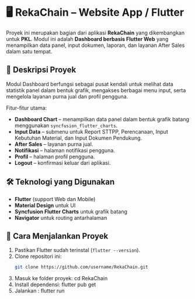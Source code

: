 # 🖥️ RekaChain – Website App / Flutter

Proyek ini merupakan bagian dari aplikasi **RekaChain** yang dikembangkan untuk **PKL**. Modul ini adalah **Dashboard berbasis Flutter Web** yang menampilkan data panel, input dokumen, laporan, dan layanan After Sales dalam satu tempat.

## 📝 Deskripsi Proyek
Modul Dashboard berfungsi sebagai pusat kendali untuk melihat data statistik panel dalam bentuk grafik, mengakses berbagai menu input, serta mengelola layanan purna jual dan profil pengguna.

Fitur-fitur utama:
- **Dashboard Chart** – menampilkan data panel dalam bentuk grafik batang menggunakan `syncfusion_flutter_charts`.
- **Input Data** – submenu untuk Report STTPP, Perencanaan, Input Kebutuhan Material, dan Input Dokumen Pendukung.
- **After Sales** – layanan purna jual.
- **Notifikasi** – halaman notifikasi pengguna.
- **Profil** – halaman profil pengguna.
- **Logout** – konfirmasi keluar dari aplikasi.

## 🛠️ Teknologi yang Digunakan
- **Flutter** (support Web dan Mobile)
- **Material Design** untuk UI
- **Syncfusion Flutter Charts** untuk grafik batang
- **Navigator** untuk routing antarhalaman


## 🚀 Cara Menjalankan Proyek
1. Pastikan Flutter sudah terinstal (`flutter --version`).
2. Clone repositori ini:
   ```bash
   git clone https://github.com/username/RekaChain.git
3. Masuk ke folder proyek:
   cd RekaChain
5. Install dependensi:
   flutter pub get
7. Jalankan :
   flutter run 

